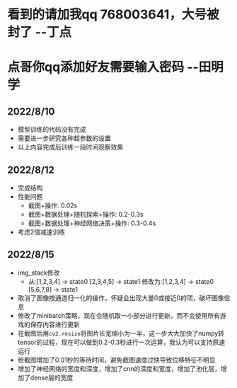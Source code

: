 # 看到的请加我qq 768003641，大号被封了 --丁点
# 点哥你qq添加好友需要输入密码 --田明学
## 2022/8/10

- 模型训练的代码没有完成
- 需要进一步研究各种超参数的设置
- 以上内容完成后训练一段时间观察效果

## 2022/8/12

- 完成结构
- 性能问题
  - 截图+操作: 0.02s
  - 截图+数据处理+随机探索+操作: 0.2-0.3s
  - 截图+数据处理+神经网络决策+操作: 0.3-0.4s
- 考虑2倍减速训练

## 2022/8/15

- img_stack修改
  - 从:[1,2,3,4] -> state0
  [2,3,4,5] -> state1
  修改为:[1,2,3,4] -> state0
  [5,6,7,8] -> state1
- 取消了图像按通道归一化的操作，怀疑会出现大量0或接近0的项，破坏图像信息
- 修改了minibatch策略，现在会随机取一小部分进行更新，而不会使用所有游戏的保存内容进行更新
- 在截图后用`cv2.resize`将图片长宽缩小为一半，这一步大大加快了numpy转tensor的过程，现在可以做到0.2-0.3秒进行一次运算，我认为可以支持原速运行
- 给截图增加了0.01秒的等待时间，避免截图速度过快导致位移特征不明显
- 增加了神经网络的宽度和深度，增加了cnn的深度和宽度，增加了池化层，增加了dense层的宽度

